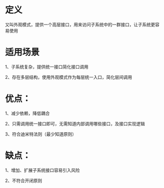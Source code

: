 # 定义
又叫外观模式，提供一个高层接口，用来访问子系统中的一群接口，让子系统更容易使用

# 适用场景
1、子系统复杂，提供统一接口简化接口调用<p>
2、存在多层结构，使用外观模式作为每层统一入口，简化层间调用

# 优点：
1、减少依赖，降低耦合<p>
2、只需调用统一接口即可，无需知道内部调用哪些接口，及接口实现逻辑<p>
3、符合迪米特法则（最少知道原则）

# 缺点：
1、增加、扩展子系统接口容易引入风险<p>
2、不符合开闭原则
